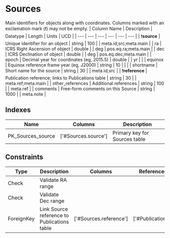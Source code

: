 # Sources
Main identifiers for objects along with coordinates.
Columns marked with an exclamation mark (:exclamation:) may not be empty.
| Column Name | Description | Datatype | Length | Units  | UCD |
| --- | --- | --- | --- | --- | --- |
| :exclamation:**source** | Unique identifier for an object | string | 100 |  | meta.id;src;meta.main  |
| ra | ICRS Right Ascension of object | double |  | deg | pos.eq.ra;meta.main  |
| dec | ICRS Declination of object | double |  | deg | pos.eq.dec;meta.main  |
| epoch | Decimal year for coordinates (eg, 2015.5) | double |  | yr |   |
| equinox | Equinox reference frame year (eg, J2000) | string | 10 |  |   |
| shortname | Short name for the source | string | 30 |  | meta.id;src  |
| :exclamation:**reference** | Publication reference; links to Publications table | string | 30 |  | meta.ref;meta.main  |
| other_references | Additional references | string | 100 |  | meta.ref  |
| comments | Free-form comments on this Source | string | 1000 |  | meta.note  |

## Indexes
| Name | Columns | Description |
| --- | --- | --- |
| PK_Sources_source | ['#Sources.source'] | Primary key for Sources table |

## Constraints
| Type | Description | Columns | Referenced Columns |
| --- | --- | --- | --- |
| Check | Validate RA range |  |  |
| Check | Validate Dec range |  |  |
| ForeignKey | Link Source reference to Publications table | ['#Sources.reference'] | ['#Publications.reference'] |

